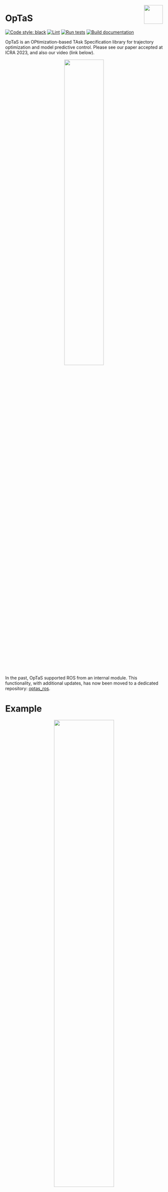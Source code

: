 <p align="center">
  <img src="doc/logo.png" width="60" align="right">
</p>

# OpTaS

[![Code style: black](https://img.shields.io/badge/code%20style-black-000000.svg)](https://github.com/psf/black)
[![Lint](https://github.com/cmower/optas/actions/workflows/black.yaml/badge.svg)](https://github.com/cmower/optas/actions/workflows/black.yaml)
[![Run tests](https://github.com/cmower/optas/actions/workflows/pytest.yaml/badge.svg)](https://github.com/cmower/optas/actions/workflows/pytest.yaml)
[![Build documentation](https://github.com/cmower/optas/actions/workflows/documentation.yaml/badge.svg)](https://github.com/cmower/optas/actions/workflows/documentation.yaml)


OpTaS is an OPtimization-based TAsk Specification library for trajectory optimization and model predictive control.
Please see our paper accepted at ICRA 2023, and also our video (link below).

<p align="center">
	<a href="https://youtu.be/gCMNOenFngU">
		<img src="https://img.youtube.com/vi/REBmbCANx0s/maxresdefault.jpg" width="50%">
	</a>
</p>

In the past, OpTaS supported ROS from an internal module. This functionality, with additional updates, has now been moved to a dedicated repository: [optas_ros](https://github.com/cmower/optas_ros).

# Example

<p align="center">
  <img src="doc/image/kuka_example.png" width="61.803398875%">
</p>


In this example we implement an optimization-based IK problem.
The problem computes an optimal joint configuration $q^*\in\mathbb{R}^n$ given by

$$
q^* = \underset{q}{\text{arg}\min}~\|\|q - q_N\|\|^2\quad\text{subject to}\quad p(q) = p_g, q^-\leq q \leq q^+
$$

where
* $q\in\mathbb{R}^n$ is the joint configuration for an $n$-dof robot (in our example, we use the KUKA LWR in the above figure with $n=7$),
* $q_N\in\mathbb{R}^n$ is a nominal joint configuration,
* $\|\|\cdot\|\|$ is the Euclidean norm,
* $p: \mathbb{R}^n\rightarrow\mathbb{R}^3$ computes the end-effector position via the forward kinematics,
* $p_g\in\mathbb{R}^3$ is a goal position, and
* $q^-, q^+\in\mathbb{R}^n$ is the lower and upper joint position limits respectively.

The example problem has a quadratic cost function with nonlinear constraints.
We use the nominal configuration $q_N$ as the initial seed for the problem.

The following example script showcases some of the main features of OpTaS:
creating a robot model,
building an optimization problem,
passing the problem to a solver,
computing an optimal solution, and
visualizing the robot in a given configuration.

```python
import os
import pathlib

import optas

# Specify URDF filename
cwd = pathlib.Path(__file__).parent.resolve()  # path to current working directory
urdf_filename = os.path.join(
    cwd, "robots", "kuka_lwr", "kuka_lwr.urdf"
)  # KUKA LWR, 7-DoF

# Setup robot model
robot = optas.RobotModel(urdf_filename=urdf_filename)
name = robot.get_name()

# Setup optimization builder
T = 1
builder = optas.OptimizationBuilder(T, robots=robot)

# Setup parameters
qn = builder.add_parameter("q_nominal", robot.ndof)
pg = builder.add_parameter("p_goal", 3)

# Constraint: end goal
q = builder.get_model_state(name, 0)
end_effector_name = "end_effector_ball"
p = robot.get_global_link_position(end_effector_name, q)
builder.add_equality_constraint("end_goal", p, pg)

# Cost: nominal configuration
builder.add_cost_term("nominal", optas.sumsqr(q - qn))

# Constraint: joint position limits
builder.enforce_model_limits(name)  # joint limits extracted from URDF

# Build optimization problem
optimization = builder.build()

# Interface optimization problem with a solver
solver = optas.CasADiSolver(optimization).setup("ipopt")
# solver = optas.ScipyMinimizeSolver(optimization).setup("SLSQP")

# Specify a nominal configuration
q_nominal = optas.deg2rad([0, 45, 0, -90, 0, -45, 0])

# Get end-effector position in nominal configuration
p_nominal = robot.get_global_link_position(end_effector_name, q_nominal)

# Specify a goal end-effector position
p_goal = p_nominal + optas.DM([0.0, 0.3, -0.2])

# Reset solver parameters
solver.reset_parameters({"q_nominal": q_nominal, "p_goal": p_goal})

# Reset initial seed
solver.reset_initial_seed({f"{name}/q": q_nominal})

# Compute a solution
solution = solver.solve()
q_solution = solution[f"{name}/q"]

# Visualize the robot
vis = optas.Visualizer(quit_after_delay=2.0)

# Draw goal position and start visualizer
vis.sphere(0.05, rgb=[0, 1, 0], position=p_goal.toarray().flatten().tolist())
# vis.robot(robot, q=q_nominal,display_link_names=True,show_links=True)   # nominal
vis.robot(robot, q=q_solution, display_link_names=True, show_links=True)  # solution

vis.start()
```

Run the example script [example.py](example/example.py).
Other examples, including dual-arm planning, Model Predictive Control, Trajectory Optimization, etc can be found in the [example/](example) directory.

# Support

The following operating systems and python versions are [officially supported](https://github.com/cmower/optas/blob/master/.github/workflows/pytest.yaml):

* Ubuntu 20.04 and 22.04
  * Python 3.7, 3.8, 3.9
* Windows
  * Python 3.7, 3.8, 3.9
* Mac OS
  * Python 3.9

Note that OpTaS makes use of [dataclasses](https://docs.python.org/3/library/dataclasses.html) that was [introduced in Python 3.7](https://peps.python.org/pep-0557/), and so Python versions from 3.6 and lower are not supported on any operating system.
Other operating systems or higher Python versions will likely work.
If you experience problems, please [submit an issue](https://github.com/cmower/optas/issues/new/choose).

# Install

Make sure `pip` is up-to-date by running `$ python -m pip install --upgrade pip`.

## Via pip
1. `$ python -m pip install 'optas @ git+https://github.com/cmower/optas.git'`

## From source
1. `$ git clone git@github.com:cmower/optas.git`
2. `$ cd optas`
4. `$ pip install .`
5. (optional) If you want to run the examples/tests: `$ pip install -r requirements_all.txt`

### Build documentation

1. `$ cd /path/to/optas/doc`
2. `$ sudo apt install doxygen graphviz`
3. `$ python gen_mainpage.py`
3. `$ doxygen`
4. Open the documentation in either HTML or PDF:
   - `html/index.html`
   - `latex/refman.pdf`

### Run tests

1. `$ cd /path/to/optas`
2. Each test can be run as follows
   - `$ pytest tests/test_builder.py`
   - `$ pytest tests/test_examples.py`
   - `$ pytest tests/test_models.py`
   - `$ pytest tests/test_optas_utils.py`
   - `$ pytest tests/test_optimization.py`
   - `$ pytest tests/test_solver.py`
   - `$ pytest tests/test_spatialmath.py`
   - `$ pytest tests/test_sx_container.py`

# Known Issues

- Loading robot models from xacro files is supported, however there can be issues if you are running this in a ROS agnositic environment. If you do not have ROS installed, then the xacro file should not contain ROS-specific features. For further details see [here](https://github.com/cmower/optas/issues/78).
- If NumPy ver 1.24 is installed, an `AttributeError` error is thrown when you try to solve an unconstrained problem with the OSQP interface. A temporary workaround is to add a constraint, e.g. `x >= -1e9` where `x` is a decision variable. See details on the issue [here](https://github.com/osqp/osqp-python/issues/104) and pull request [here](https://github.com/osqp/osqp-python/pull/105).

# Citation

If you use OpTaS in your work, please consider including the following citation.

```bibtex
@inproceedings{Mower2023,
  author={Mower, Christopher E. and Moura, João and Zamani Behabadi, Nazanin and Vijayakumar, Sethu and Vercauteren, Tom and Bergeles, Christos},
  booktitle={2023 International Conference on Robotics and Automation (ICRA)},
  title={OpTaS: An Optimization-based Task Specification Library for Trajectory Optimization and Model Predictive Control},
  year={2023},
  url = {https://github.com/cmower/optas},
}
```

The preprint can be found on [arXiv](https://arxiv.org/abs/2301.13512).

# Contributing

We welcome contributions from the community.
If you come across any issues or inacuracies in the documentation, please [submit an issue](https://github.com/cmower/optas/issues/new/choose).
If you would like to contribute any new features, please [fork the repository](https://github.com/cmower/optas/fork), and submit a pull request.

# Acknowledgement

This research received funding from the European Union’s Horizon 2020 research and innovation program under grant agreement No. 101016985 ([FAROS](https://h2020faros.eu/)).
Further, this work was supported by core funding from the Wellcome/EPSRC [WT203148/Z/16/Z; NS/A000049/1].
T. Vercauteren is supported by a Medtronic / RAEng Research Chair [RCSRF1819\7\34], and C. Bergeles by an ERC Starting Grant [714562].
This work has received funding from the European Union’s Horizon 2020 research and innovation programme under grant agreement No 101017008, Enhancing Healthcare with Assistive Robotic Mobile Manipulation ([HARMONY](https://harmony-eu.org/)).

<p align="center">
  <img src="doc/image/eu.png" width="180" align="left">
</p>
